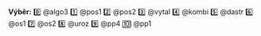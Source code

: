 **Výběr:**
:zero: @algo3 
:one: @pos1 
:two: @pos2 
:three: @vytal 
:four: @kombi 
:five: @dastr 
:six: @os1 
:seven: @os2 
:eight: @uroz 
:nine: @pp4 
:keycap_ten: @pp1